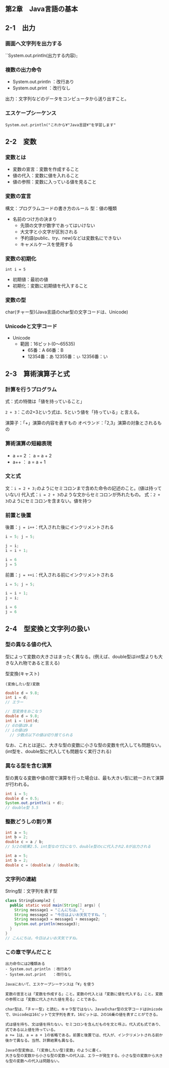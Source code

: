 ## 第2章　Java言語の基本

## 2-1　出力

### 画面へ文字列を出力する

``System.out.println(出力する内容)`;`

### 複数の出力命令

- System.out.println ：改行あり
- System.out.print   ：改行なし

出力：文字列などのデータをコンピュータから送り出すこと。

### エスケープシーケンス

``System.out.println("これから¥"Java言語¥"を学習します"``

## 2-2　変数

### 変数とは

- 変数の宣言：変数を作成すること
- 値の代入：変数に値を入れること
- 値の参照：変数に入っている値を見ること

### 変数の宣言

構文：プログラムコードの書き方のルール
型：値の種類

- 名前のつけ方の決まり
  - 先頭の文字が数字であってはいけない 
  - 大文字と小文字が区別される  
  - 予約語(public、try、new)などは変数名にできない  
  - キャメルケースを使用する

### 変数の初期化

``int i = 5``

- 初期値：最初の値
- 初期化：変数に初期値を代入すること

### 変数の型

char(チャー型)(Java言語のchar型の文字コードは、Unicode)

### Unicodeと文字コード

- Unicode
  - 範囲：16ビット(0〜65535)
    - 65番：A 66番：B
    - 12354番：あ  12355番：ぃ 12356番：い

## 2-3　算術演算子と式

### 計算を行うプログラム

式：式の特徴は「値を持っていること」

``2 + 3``：この2+3という式は、5という値を「持っている」と言える。

演算子：「+」演算の内容を表すもの
オペランド：「2,3」演算の対象とされるもの

### 算術演算の短縮表現

- a += 2    ： a = a + 2
- a++       ： a = a + 1

### 文と式

文：``i = 2 + 3;``のようにセミコロンまで含めた命令の記述のこと。(値は持っていない)
代入式：``i = 2 + 3``のような文からセミコロンが外れたもの。
式：``2 + 3``のようにセミコロンを含まない。値を持つ

### 前置と後置

後置：``j = i++``：代入された後にインクリメントされる
```java
i = 5; j = 5;

j = i;
i = i + 1;

i = 6
j = 5
```

前置：``j = ++i``：代入される前にインクリメントされる
```java
i = 5; j = 5;

i = i + 1;
j = i;

i = 6
j = 6
```

## 2-4　型変換と文字列の扱い

### 型の異なる値の代入

型によって変数の大きさはまったく異なる。(例えば、double型はint型よりも大きな入れ物であると言える)

型変換(キャスト)

``(変換したい型)変数``

```java
double d = 9.8;
int i = d;
// エラー

// 型変換をおこなう
double d = 9.8;
int i = (int)d;
// dの値は9.8
// iの値は9
  // 少数点以下の値は切り捨てられる
```

なお、これとは逆に、大きな型の変数に小さな型の変数を代入しても問題ない。(int型を、double型に代入しても問題なく実行される)

### 異なる型を含む演算

型の異なる変数や値の間で演算を行った場合は、最も大きい型に統一されて演算が行われる。

```java
int i = 5;
double d = 0.5;
System.out.println(i + d);
// double型 5.5
```

### 整数どうしの割り算

```java
int a = 5;
int b = 2;
double c = a / b;
// 5/2の結果2.5、int型なので2になり、double型のcに代入され2.0が出力される

int a = 5;
int b = 2;
double c = (double)a / (double)b;
```

### 文字列の連結

String型：文字列を表す型

```java
class StringExample2 {
  public static void main(String[] args) {
    String message1 = "こんにちは。";
    String message2 = "今日はよいお天気ですね。";
    String message3 = message1 + message2;
    System.out.println(message3);
  }
}
// こんにちは。今日はよいお天気ですね。
```

### この章で学んだこと

```
出力命令には2種類ある
- System.out.println ：改行あり
- System.out.print   ：改行なし

Javaにおいて、エスケープシーケンスは「¥」を使う

変数の宣言とは「変数を作成する」こと。変数の代入とは「変数に値を代入する」こと。変数の参照とは「変数に代入された値を見る」ことである。

char型は、「チャー型」と読む。キャラ型ではない。Javaのchar型の文字コードはUnicodeで、Unicodeは16ビットで文字列を表す。16ビットは、2の16乗の値を表すことができる。

式は値を持ち、文は値を持たない。セミコロンを含んだものを文と呼ぶ。代入式も式であり、式である以上値を持っている。
a += 1は、a = a + 1の省略である。前置と後置では、代入が、インクリメントされる前か後かで異なる。当然、計算結果も異なる。

Javaの型変換は、「(変換したい型)変数」のように書く。
大きな型の変数から小さな型の変数への代入は、エラーが発生する。小さな型の変数から大きな型の変数への代入は問題ない。
```